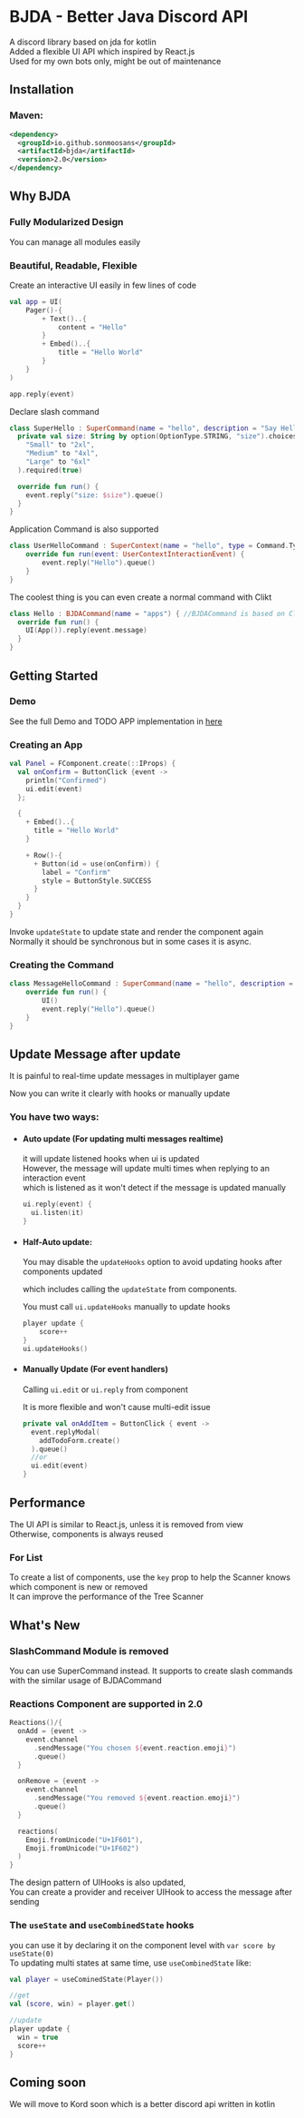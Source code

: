 # BJDA - Better Java Discord API

A discord library based on jda for kotlin
<br>
Added a flexible UI API which inspired by React.js
<br>
Used for my own bots only, might be out of maintenance

## Installation
### Maven:
```xml
<dependency>
  <groupId>io.github.sonmoosans</groupId>
  <artifactId>bjda</artifactId>
  <version>2.0</version>
</dependency>
```

## Why BJDA

### Fully Modularized Design

You can manage all modules easily

### Beautiful, Readable, Flexible

Create an interactive UI easily in few lines of code
```kotlin
val app = UI(
    Pager()-{
        + Text()..{
            content = "Hello"
        }
        + Embed()..{
            title = "Hello World"
        }
    }
)

app.reply(event)
```
Declare slash command 
```kotlin
class SuperHello : SuperCommand(name = "hello", description = "Say Hello") {
  private val size: String by option(OptionType.STRING, "size").choices(
    "Small" to "2xl",
    "Medium" to "4xl",
    "Large" to "6xl"
  ).required(true)

  override fun run() {
    event.reply("size: $size").queue()
  }
}
```
Application Command is also supported
```kotlin
class UserHelloCommand : SuperContext(name = "hello", type = Command.Type.USER) {
    override fun run(event: UserContextInteractionEvent) {
        event.reply("Hello").queue()
    }
}
```
The coolest thing is you can even create a normal command with Clikt
```kotlin
class Hello : BJDACommand(name = "apps") { //BJDACommand is based on Clikt
  override fun run() {
    UI(App()).reply(event.message)
  }
}
```

## Getting Started
### Demo
See the full Demo and TODO APP implementation in [here](./src/test/kotlin)

### Creating an App
```kotlin
val Panel = FComponent.create(::IProps) {
  val onConfirm = ButtonClick {event ->
    println("Confirmed")
    ui.edit(event)
  };

  {
    + Embed()..{
      title = "Hello World"
    }

    + Row()-{
      + Button(id = use(onConfirm)) {
        label = "Confirm"
        style = ButtonStyle.SUCCESS
      }
    }
  }
}
```
Invoke `updateState` to update state and render the component again
<br>
Normally it should be synchronous but in some cases it is async.

### Creating the Command
```kotlin
class MessageHelloCommand : SuperCommand(name = "hello", description = "Hello World") {
    override fun run() {
        UI()
        event.reply("Hello").queue()
    }
}
```

## Update Message after update
It is painful to real-time update messages in multiplayer game

Now you can write it clearly with hooks or manually update
### You have two ways:
- #### Auto update (For updating multi messages realtime)

  it will update listened hooks when ui is updated
  <br>
  However, the message will update multi times when replying to an interaction event
  <br>
  which is listened as it won't detect if the message is updated manually
  ```kotlin
  ui.reply(event) {
    ui.listen(it)
  }
  ```
- #### Half-Auto update:
  You may disable the `updateHooks` option to avoid updating hooks after components updated
  
  which includes calling the `updateState` from components. 
  
  You must call `ui.updateHooks` manually to update hooks

  ```kotlin
  player update {
      score++
  }
  ui.updateHooks()
  ```
- #### Manually Update (For event handlers)
  Calling `ui.edit` or `ui.reply` from component

  It is more flexible and won't cause multi-edit issue
  ```kotlin
  private val onAddItem = ButtonClick { event ->
    event.replyModal(
      addTodoForm.create()
    ).queue()
    //or
    ui.edit(event)
  }
  ```

## Performance

The UI API is similar to React.js, unless it is removed from view
<br>
Otherwise, components is always reused

### For List
To create a list of components, use the `key` prop to help the Scanner knows which component is new or removed
<br>
It can improve the performance of the Tree Scanner

## What's New
### SlashCommand Module is removed
You can use SuperCommand instead.
It supports to create slash commands with the similar usage of BJDACommand 


### Reactions Component are supported in 2.0
```kotlin
Reactions()/{
  onAdd = {event ->
    event.channel
      .sendMessage("You chosen ${event.reaction.emoji}")
      .queue()
  }

  onRemove = {event ->
    event.channel
      .sendMessage("You removed ${event.reaction.emoji}")
      .queue()
  }

  reactions(
    Emoji.fromUnicode("U+1F601"),
    Emoji.fromUnicode("U+1F602")
  )
}
```
The design pattern of UIHooks is also updated,
<br>
You can create a provider and receiver UIHook to access the message after sending

### The `useState` and `useCombinedState` hooks
you can use it by declaring it on the component level with `var score by useState(0)`
<br>
To updating multi states at same time, use `useCombinedState` like:
```kotlin
val player = useCominedState(Player())

//get
val (score, win) = player.get()

//update
player update {
  win = true
  score++
}
```

## Coming soon

We will move to Kord soon which is a better discord api written in kotlin
